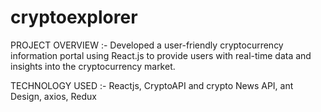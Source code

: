 # cryptoexplorer

PROJECT OVERVIEW :- Developed a user-friendly cryptocurrency information portal using React.js to provide users with real-time data and insights into the cryptocurrency market.

TECHNOLOGY USED :- Reactjs, CryptoAPI and crypto News API, ant Design, axios, Redux
